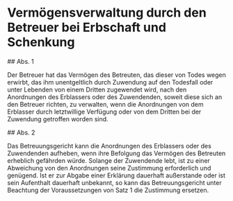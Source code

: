 # Vermögensverwaltung durch den Betreuer bei Erbschaft und Schenkung



\#\# Abs. 1

 Der Betreuer hat das Vermögen des Betreuten, das dieser von Todes wegen erwirbt, das ihm unentgeltlich durch Zuwendung auf den Todesfall oder unter Lebenden von einem Dritten zugewendet wird, nach den Anordnungen des Erblassers oder des Zuwendenden, soweit diese sich an den Betreuer richten, zu verwalten, wenn die Anordnungen von dem Erblasser durch letztwillige Verfügung oder von dem Dritten bei der Zuwendung getroffen worden sind.

\#\# Abs. 2

 Das Betreuungsgericht kann die Anordnungen des Erblassers oder des Zuwendenden aufheben, wenn ihre Befolgung das Vermögen des Betreuten erheblich gefährden würde. Solange der Zuwendende lebt, ist zu einer Abweichung von den Anordnungen seine Zustimmung erforderlich und genügend. Ist er zur Abgabe einer Erklärung dauerhaft außerstande oder ist sein Aufenthalt dauerhaft unbekannt, so kann das Betreuungsgericht unter Beachtung der Voraussetzungen von Satz 1 die Zustimmung ersetzen. 


